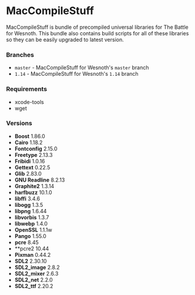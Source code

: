# MacCompileStuff
MacCompileStuff is bundle of precompiled universal libraries for The Battle for Wesnoth. This bundle also contains build scripts for all of these libraries so they can be easily upgraded to latest version.

### Branches
* `master` - MacCompileStuff for Wesnoth's `master` branch
* `1.14` - MacCompileStuff for Wesnoth's `1.14` branch

### Requirements
* xcode-tools
* wget

### Versions
* **Boost** 1.86.0
* **Cairo** 1.18.2
* **Fontconfig** 2.15.0
* **Freetype** 2.13.3
* **Fribidi** 1.0.16
* **Gettext** 0.22.5
* **Glib** 2.83.0
* **GNU Readline** 8.2.13
* **Graphite2** 1.3.14
* **harfbuzz** 10.1.0
* **libffi** 3.4.6
* **libogg** 1.3.5
* **libpng** 1.6.44
* **libvorbis** 1.3.7
* **libwebp** 1.4.0
* **OpenSSL** 1.1.1w
* **Pango** 1.55.0
* **pcre** 8.45
* **pcre2 10.44
* **Pixman** 0.44.2
* **SDL2** 2.30.10
* **SDL2_image** 2.8.2
* **SDL2_mixer** 2.6.3
* **SDL2_net** 2.2.0
* **SDL2_ttf** 2.20.2
